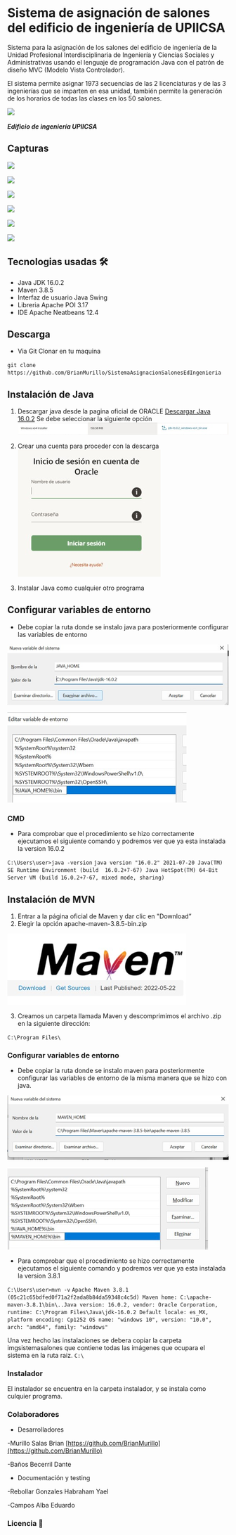 # Sistema de asignación de salones del edificio de ingeniería de UPIICSA
Sistema para  la asignación de los salones del edificio de ingeniería de la Unidad Profesional Interdisciplinaria de Ingeniería y Ciencias Sociales y Administrativas usando el lenguaje de programación Java con el patrón de diseño MVC (Modelo Vista Controlador).

El sistema permite asignar 1973 secuencias de las 2 licenciaturas y de las 3 ingenierías que se imparten en esa unidad, también permite la generación de los horarios de todas las clases en los 50 salones.

![](https://upload.wikimedia.org/wikipedia/commons/4/4a/UPIICSA.jpg)

***Edificio de ingeniería UPIICSA***

## Capturas

![](https://brianmurillo.github.io/CienciasUPIICSA/img/portfolio/allocationsystem/salones1.jpg)

![](https://brianmurillo.github.io/CienciasUPIICSA/img/portfolio/allocationsystem/salones2.jpg)

![](https://brianmurillo.github.io/CienciasUPIICSA/img/portfolio/allocationsystem/salones3.jpg)

![](https://brianmurillo.github.io/CienciasUPIICSA/img/portfolio/allocationsystem/salones6.jpg)

![](https://brianmurillo.github.io/CienciasUPIICSA/img/portfolio/allocationsystem/salones8.jpg)

![](https://brianmurillo.github.io/CienciasUPIICSA/img/portfolio/allocationsystem/salones9.jpg)

## Tecnologias usadas 🛠️
- Java JDK 16.0.2
- Maven 3.8.5
- Interfaz de usuario Java Swing
- Libreria Apache POI 3.17
- IDE Apache Neatbeans 12.4

## Descarga

- Via Git
Clonar en tu maquina

``git clone https://github.com/BrianMurillo/SistemaAsignacionSalonesEdIngenieria``

## Instalación de Java
1. Descargar java desde la pagina oficial de ORACLE
[Descargar Java 16.0.2](https://www.oracle.com/java/technologies/javase/jdk16-archive-downloads.html)
Se debe seleccionar la siguiente opción
![](https://github.com/BrianMurillo/SistemaAsignacionSalonesEdIngenieria/blob/main/img_instalacion/install1.jpg?raw=true)

2. Crear una cuenta para proceder con la descarga
![](https://github.com/BrianMurillo/SistemaAsignacionSalonesEdIngenieria/blob/main/img_instalacion/install2.jpg?raw=true)

3. Instalar Java como cualquier otro programa

## Configurar variables de entorno
- Debe copiar la ruta donde se instalo java para posteriormente configurar las variables de entorno

![](https://github.com/BrianMurillo/SistemaAsignacionSalonesEdIngenieria/blob/main/img_instalacion/install6.jpg?raw=true)

![](https://github.com/BrianMurillo/SistemaAsignacionSalonesEdIngenieria/blob/main/img_instalacion/install9.jpg?raw=true)

### CMD

- Para comprobar que el procedimiento se hizo correctamente ejecutamos el siguiente comando y podremos ver que ya esta instalada la version 16.0.2

``C:\Users\user>java -version``
``java version "16.0.2" 2021-07-20 Java(TM) SE Runtime Environment (build  16.0.2+7-67) Java HotSpot(TM) 64-Bit Server VM (build 16.0.2+7-67, mixed mode, sharing)``

## Instalación de MVN

1. Entrar a la página oficial de Maven y dar clic en "Download”
2. Elegir la opción apache-maven-3.8.5-bin.zip

![](https://github.com/BrianMurillo/SistemaAsignacionSalonesEdIngenieria/blob/main/img_instalacion/install10.jpg?raw=true)

3. Creamos un carpeta llamada Maven y descomprimimos el archivo .zip en la siguiente dirección:

``C:\Program Files\``

### Configurar variables de entorno
- Debe copiar la ruta donde se instalo maven para posteriormente configurar las variables de entorno de la misma manera que se hizo con java.

![](https://github.com/BrianMurillo/SistemaAsignacionSalonesEdIngenieria/blob/main/img_instalacion/install14.jpg?raw=true)

![](https://github.com/BrianMurillo/SistemaAsignacionSalonesEdIngenieria/blob/main/img_instalacion/install16.jpg?raw=true)

- Para comprobar que el procedimiento se hizo correctamente ejecutamos el siguiente comando y podremos ver que ya esta instalada la version 3.8.1

``C:\Users\user>mvn -v``
``Apache Maven 3.8.1 (05c21c65bdfed0f71a2f2ada8b84da59348c4c5d) Maven home: C:\apache-maven-3.8.1\bin\..Java version: 16.0.2, vendor: Oracle Corporation, runtime: C:\Program Files\Java\jdk-16.0.2 Default locale: es_MX, platform encoding: Cp1252 OS name: "windows 10", version: "10.0", arch: "amd64", family: "windows"``

Una vez hecho las instalaciones se debera copiar la carpeta imgsistemasalones que contiene todas las imágenes que ocupara el sistema en la ruta raiz.
``C:\``

### Instalador
El instalador se encuentra en la carpeta instalador, y se instala como culquier programa.

### Colaboradores
- Desarrolladores

-Murillo Salas Brian [https://github.com/BrianMurillo](https://github.com/BrianMurillo)

-Baños Becerril Dante

- Documentación y testing

-Rebollar Gonzales Habraham Yael

-Campos Alba Eduardo



### Licencia 📄
